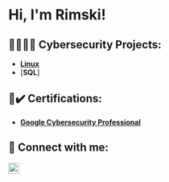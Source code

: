 <h1>Hi, I'm Rimski! </h1>

<h2>👩🏻‍💻🌱 Cybersecurity Projects:</h2>

- [<b>Linux</b>](https://github.com/rimtoki/LinuxLab)
- [<b>SQL</b>]
  

<h2>📄✔️ Certifications:</h2>

- <b>[Google Cybersecurity Professional](https://coursera.org/share/489c05615af801625bd441792228f7e9)</b>

<h2> 🤳 Connect with me:</h2>

[<img align="left" alt="JoshMadakor | LinkedIn" width="22px" src="https://cdn.jsdelivr.net/npm/simple-icons@v3/icons/linkedin.svg" />][linkedin]


[linkedin]: https://www.linkedin.com/in/rimski-chua-904702119/

<!--
**joshmadakor1/joshmadakor1** is a ✨ _special_ ✨ repository because its `README.md` (this file) appears on your GitHub profile.

Here are some ideas to get you started:

- 🔭 I’m currently working on ...
- 🌱 I’m currently learning ...
- 👯 I’m looking to collaborate on ...
- 🤔 I’m looking for help with ...
- 💬 Ask me about ...
- 📫 How to reach me: ...
- 😄 Pronouns: ...
- ⚡ Fun fact: ...
-->
